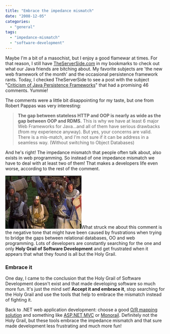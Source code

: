```yaml
---
title: "Embrace the impedance mismatch"
date: "2008-12-05"
categories: 
  - "general"
tags: 
  - "impedance-mismatch"
  - "software-development"
---
```


Maybe I'm a bit of a masochist, but I enjoy a good flamewar at times. For that reason, I still have [TheServerSide.com](http://theserverside.com) in my bookmarks to check out what our Java friends are bitching about. My favorite subjects are 'the new web framework of the month' and the occasional persistence framework rants. Today, I checked TheServerSide to see a post with the subject "[Criticism of Java Persistence Frameworks](http://www.theserverside.com/news/thread.tss?thread_id=52106)" that had a promising 46 comments. Yummie!

The comments were a little bit disappointing for my taste, but one from Robert Pappas was very interesting:

> **The gap between stateless HTTP and OOP is nearly as wide as the gap between OOP and RDMS.** This is why we have at least 6 major Web Frameworks for Java...and all of them have serious drawbacks (from my experience anyway). But yes, your concerns are valid. There is a mis-match, and I'm not sure if it can be address in a seamless way. (Without switching to Object Databases)

And he's right! The impedance mismatch that people often talk about, also exists in web programming. So instead of one impedance mismatch we have to deal with at least two of them! That makes a developers life even worse, according to the rest of the comment.

![holygrail](./images/holygrail_thumb.jpg)What struck me about this comment is the negative tone that might have been caused by frustrations when trying to bridge the gaps between relational databases, OO and web programming. Lots of developers are constantly searching for the one and only **Holy Grail of Software Development** and get frustrated when it appears that what they found is all but the Holy Grail.

### Embrace it

One day, I came to the conclusion that the Holy Grail of Software Development doesn't exist and that made developing software so much more fun. It's just the mind set! **Accept it and embrace it**, stop searching for the Holy Grail and use the tools that help to embrace the mismatch instead of fighting it.

Back to .NET web application development: choose a good [O/R mapping solution](http://www.nhibernate.org) and something like [ASP.NET MVC](http://www.asp.net/mvc/) or [Monorail](http://www.castleproject.org/MonoRail/). Definitely not the Holy Grail, but these tools embrace the impedance mismatch and that sure made development less frustrating and much more fun!
